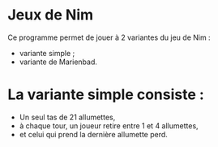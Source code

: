 # Jeux de Nim

Ce programme permet de jouer à 2 variantes du jeu de Nim :
* variante simple ;
* variante de Marienbad.

# La variante simple consiste :
* Un seul tas de 21 allumettes,
* à chaque tour, un joueur retire entre 1 et 4 allumettes,
* et celui qui prend la dernière allumette perd.
